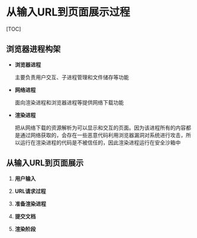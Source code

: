 # 从输入URL到页面展示过程

[TOC]

## 浏览器进程构架

- **浏览器进程**

  主要负责用户交互、子进程管理和文件储存等功能

- **网络进程**

  面向渲染进程和浏览器进程等提供网络下载功能

- **渲染进程**

  把从网络下载的资源解析为可以显示和交互的页面。因为该进程所有的内容都是通过网络获取的，会存在一些恶意代码利用浏览器漏洞对系统进行攻击，所以运行在渲染进程的代码是不被信任的，因此渲染进程运行在安全沙箱中

  

## 从输入URL到页面展示

1. **用户输入**

   

2. **URL请求过程**

   

3. **准备渲染进程**

   

4. **提交文档**

   

5. **渲染阶段**

   